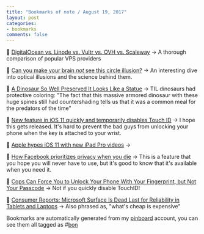 ```yaml
---
title: "Bookmarks of note / August 19, 2017"
layout: post
categories:
- bookmarks
comments: false
---
```

:bookmark: [DigitalOcean vs. Linode vs. Vultr vs. OVH vs. Scaleway](https://www.webstack.de/blog/e/cloud-hosting-provider-comparison-2017/)
&#8594; A thorough comparison of popular VPS providers

:bookmark: [Can you make your brain *not* see this circle illusion?](http://www.syfy.com/syfywire/can-you-make-your-brain-not-see-this-circle-illusion)
&#8594; An interesting dive into optical illusions and the science behind them.

:bookmark: [A Dinosaur So Well Preserved It Looks Like a Statue](https://www.theatlantic.com/science/archive/2017/08/a-dinosaur-so-well-preserved-it-looks-like-a-statue/535782/?single_page=true)
&#8594; TIL dinosaurs had protective coloring: "The fact that this massive armored dinosaur with these huge spines still had countershading tells us that it was a common meal for the predators of the time"

:bookmark: [New feature in iOS 11 quickly and temporarily disables Touch ID](https://arstechnica.com/?p=1148603)
&#8594; I hope this gets released. It's hard to prevent the bad guys from unlocking your phone when the key is attached to your wrist.

:bookmark: [Apple hypes iOS 11 with new iPad Pro videos](https://www.theverge.com/2017/8/18/16166626/apple-ios-11-ipad-update-how-to-videos-multitasking)
&#8594; 

:bookmark: [How Facebook prioritizes privacy when you die](https://techcrunch.com/2017/08/18/facebook-after-death/?ncid=rss)
&#8594; This is a feature that you hope you will never have to use, but it's good to know that it's available when you need it.

:bookmark: [Cops Can Force You to Unlock Your Phone With Your Fingerprint, but Not Your Passcode](http://mashable.com/2014/10/30/cops-can-force-you-to-unlock-phone-with-fingerprint-ruling/)
&#8594; Not if you quickly disable TouchID!

:bookmark: [Consumer Reports: Microsoft Surface Is Dead Last for Reliability in Tablets and Laptops](https://www.thurrott.com/mobile/microsoft-surface/132728/consumer-reports-microsoft-surface-dead-last-reliability)
&#8594; Also phrased as, "what's cheap is expensive"

Bookmarks are automatically generated from my [pinboard](https://pinboard.in) account, you can see them all tagged as #[bon](https://pinboard.in/u:funkypenguin/t:bon/)
